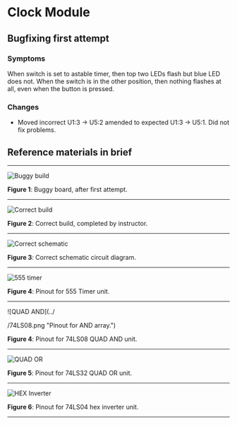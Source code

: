 
# Clock Module

## Bugfixing first attempt

### Symptoms

When switch is set to astable timer, then top two LEDs flash but blue LED does not.  When the switch is in the other position, then nothing flashes at all, even when the button is pressed.

### Changes

- Moved incorrect U1:3 -> U5:2 amended to expected U1:3 -> U5:1.  Did not fix problems.

## Reference materials in brief

---

![Buggy build](./buggy_01.jpg "Buggy build first attempt, with debug LEDs in place.")

**Figure 1**: Buggy board, after first attempt.

---

![Correct build](./correct_minimal.png "Build completed by instructor.")

**Figure 2**: Correct build, completed by instructor.

---

![Correct schematic](./clock.png "Target schematic.")

**Figure 3**: Correct schematic circuit diagram.

---

![555 timer](../pinout_diagrams/LM555_diagram_modified_Fairchild.png)

**Figure 4**: Pinout for 555 Timer unit.

---

![QUAD AND](../

/74LS08.png "Pinout for AND array.")

**Figure 4**: Pinout for 74LS08 QUAD AND unit.

---

![QUAD OR](../pinout_diagrams/74LS32-Quad-2-Input-OR-Gate.png "Pinout for OR array.")

**Figure 5**: Pinout for 74LS32 QUAD OR unit.

---


![HEX Inverter](../pinout_diagrams/74LS04-pinout.jpg "Pinout for hex inverter.")

**Figure 6**: Pinout for 74LS04 hex inverter unit.

---

